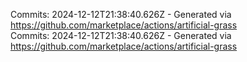 Commits: 2024-12-12T21:38:40.626Z - Generated via https://github.com/marketplace/actions/artificial-grass
<br>
Commits: 2024-12-12T21:38:40.626Z - Generated via https://github.com/marketplace/actions/artificial-grass
<br>
